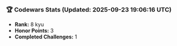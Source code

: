 ### 🏆 Codewars Stats (Updated: 2025-09-23 19:06:16 UTC)

- **Rank:** 8 kyu
- **Honor Points:** 3
- **Completed Challenges:** 1

